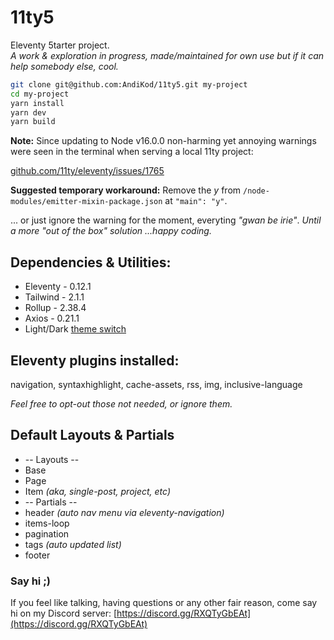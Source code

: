# 11ty5

Eleventy 5tarter project. <br>
_A work & exploration in progress, made/maintained for own use but if it can help somebody else, cool._

```bash
git clone git@github.com:AndiKod/11ty5.git my-project
cd my-project
yarn install
yarn dev
yarn build
```

**Note:** Since updating to Node v16.0.0 non-harming yet annoying warnings were seen in the terminal when serving a local 11ty project:

[github.com/11ty/eleventy/issues/1765](https://github.com/11ty/eleventy/issues/1765)

**Suggested temporary workaround:** Remove the *y* from `/node-modules/emitter-mixin-package.json` at `"main": "y"`.

... or just ignore the warning for the moment, everyting *"gwan be irie"*.
_Until a more "out of the box" solution ...happy coding._

## Dependencies & Utilities:

- Eleventy - 0.12.1
- Tailwind - 2.1.1
- Rollup - 2.38.4
- Axios - 0.21.1
- Light/Dark [theme switch](https://medium.com/@haxzie/dark-and-light-theme-switcher-using-css-variables-and-pure-javascript-zocada-dd0059d72fa2)

## Eleventy plugins installed:

navigation, syntaxhighlight, cache-assets, rss, img, inclusive-language

_Feel free to opt-out those not needed, or ignore them._

## Default Layouts & Partials

- -- Layouts --
- Base
- Page
- Item _(aka, single-post, project, etc)_
- -- Partials --
- header _(auto nav menu via eleventy-navigation)_
- items-loop
- pagination
- tags _(auto updated list)_
- footer

### Say hi ;)

If you feel like talking, having questions or any other fair reason, come say hi on my Discord server: [https://discord.gg/RXQTyGbEAt](https://discord.gg/RXQTyGbEAt)
